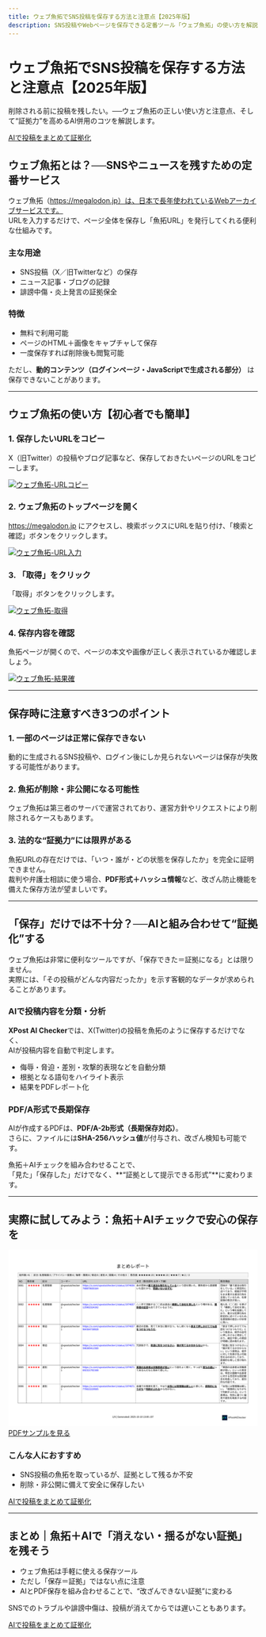 ```yaml
---
title: ウェブ魚拓でSNS投稿を保存する方法と注意点【2025年版】
description: SNS投稿やWebページを保存できる定番ツール「ウェブ魚拓」の使い方を解説。証拠として使う際の注意点や、AIによる補完方法も紹介します。
---
```


<div class="hero">
  <div class="hero__text">
    <h1>ウェブ魚拓でSNS投稿を保存する方法と注意点【2025年版】</h1>
    <p class="lead">削除される前に投稿を残したい。──ウェブ魚拓の正しい使い方と注意点、そして“証拠力”を高めるAI併用のコツを解説します。</p>
    <a href="https://xpostaichecker.jp/" class="md-button--primary">AIで投稿をまとめて証拠化</a>
  </div>
</div>

## ウェブ魚拓とは？──SNSやニュースを残すための定番サービス

ウェブ魚拓（https://megalodon.jp）は、日本で長年使われているWebアーカイブサービスです。  
URLを入力するだけで、ページ全体を保存し「魚拓URL」を発行してくれる便利な仕組みです。

### 主な用途
* SNS投稿（X／旧Twitterなど）の保存
* ニュース記事・ブログの記録
* 誹謗中傷・炎上発言の証拠保全

### 特徴
* 無料で利用可能  
* ページのHTML＋画像をキャプチャして保存  
* 一度保存すれば削除後も閲覧可能  

ただし、**動的コンテンツ（ログインページ・JavaScriptで生成される部分）** は保存できないことがあります。  

---

## ウェブ魚拓の使い方【初心者でも簡単】

### 1. 保存したいURLをコピー
X（旧Twitter）の投稿やブログ記事など、保存しておきたいページのURLをコピーします。
<div class="teaser">
  <a href="/samples/web-gyotaku01.png" target="_blank" rel="noopener">
    <img src="/samples/web-gyotaku01.png" alt="ウェブ魚拓-URLコピー" loading="lazy">
  </a>
</div>

### 2. ウェブ魚拓のトップページを開く
https://megalodon.jp にアクセスし、検索ボックスにURLを貼り付け、「検索と確認」ボタンをクリックします。
<div class="teaser">
  <a href="/samples/web-gyotaku02.png" target="_blank" rel="noopener">
    <img src="/samples/web-gyotaku02.png" alt="ウェブ魚拓-URL入力" loading="lazy">
  </a>
</div>

### 3. 「取得」をクリック
「取得」ボタンをクリックします。
<div class="teaser">
  <a href="/samples/web-gyotaku03.png" target="_blank" rel="noopener">
    <img src="/samples/web-gyotaku03.png" alt="ウェブ魚拓-取得" loading="lazy">
  </a>
</div>

### 4. 保存内容を確認
魚拓ページが開くので、ページの本文や画像が正しく表示されているか確認しましょう。
<div class="teaser">
  <a href="/samples/web-gyotaku04.png" target="_blank" rel="noopener">
    <img src="/samples/web-gyotaku04.png" alt="ウェブ魚拓-結果確" loading="lazy">
  </a>
</div>

---

## 保存時に注意すべき3つのポイント

### 1. 一部のページは正常に保存できない
動的に生成されるSNS投稿や、ログイン後にしか見られないページは保存が失敗する可能性があります。  

### 2. 魚拓が削除・非公開になる可能性
ウェブ魚拓は第三者のサーバで運営されており、運営方針やリクエストにより削除されるケースもあります。  

### 3. 法的な“証拠力”には限界がある
魚拓URLの存在だけでは、「いつ・誰が・どの状態を保存したか」を完全に証明できません。  
裁判や弁護士相談に使う場合、**PDF形式＋ハッシュ情報**など、改ざん防止機能を備えた保存方法が望ましいです。

---

## 「保存」だけでは不十分？──AIと組み合わせて“証拠化”する

ウェブ魚拓は非常に便利なツールですが、「保存できた＝証拠になる」とは限りません。  
実際には、「その投稿がどんな内容だったか」を示す客観的なデータが求められることがあります。

### AIで投稿内容を分類・分析
**XPost AI Checker**では、X(Twitter)の投稿を魚拓のように保存するだけでなく、  
AIが投稿内容を自動で判定します。

* 侮辱・脅迫・差別・攻撃的表現などを自動分類  
* 根拠となる語句をハイライト表示  
* 結果をPDFレポート化  

### PDF/A形式で長期保存
AIが作成するPDFは、**PDF/A-2b形式（長期保存対応）**。  
さらに、ファイルには**SHA-256ハッシュ値**が付与され、改ざん検知も可能です。

魚拓＋AIチェックを組み合わせることで、  
「見た」「保存した」だけでなく、**“証拠として提示できる形式”**に変わります。

---

## 実際に試してみよう：魚拓＋AIチェックで安心の保存を

<div class="teaser">
  <a href="/samples/teaser-summary.png" target="_blank" rel="noopener">
    <img src="/samples/teaser-summary.png" alt="AI判定PDFサンプル" loading="lazy">
  </a>
  <a href="/samples/summary_report.pdf" class="mini" target="_blank" rel="noopener">PDFサンプルを見る</a>
</div>

### こんな人におすすめ
* SNS投稿の魚拓を取っているが、証拠として残るか不安  
* 削除・非公開に備えて安全に保存したい  

<a href="https://xpostaichecker.jp/" class="md-button--primary">AIで投稿をまとめて証拠化</a>

---

## まとめ｜魚拓＋AIで「消えない・揺るがない証拠」を残そう

* ウェブ魚拓は手軽に使える保存ツール  
* ただし「保存＝証拠」ではない点に注意  
* AIとPDF保存を組み合わせることで、“改ざんできない証拠”に変わる  

SNSでのトラブルや誹謗中傷は、投稿が消えてからでは遅いこともあります。  

<a href="https://xpostaichecker.jp/" class="md-button--primary">AIで投稿をまとめて証拠化</a>

